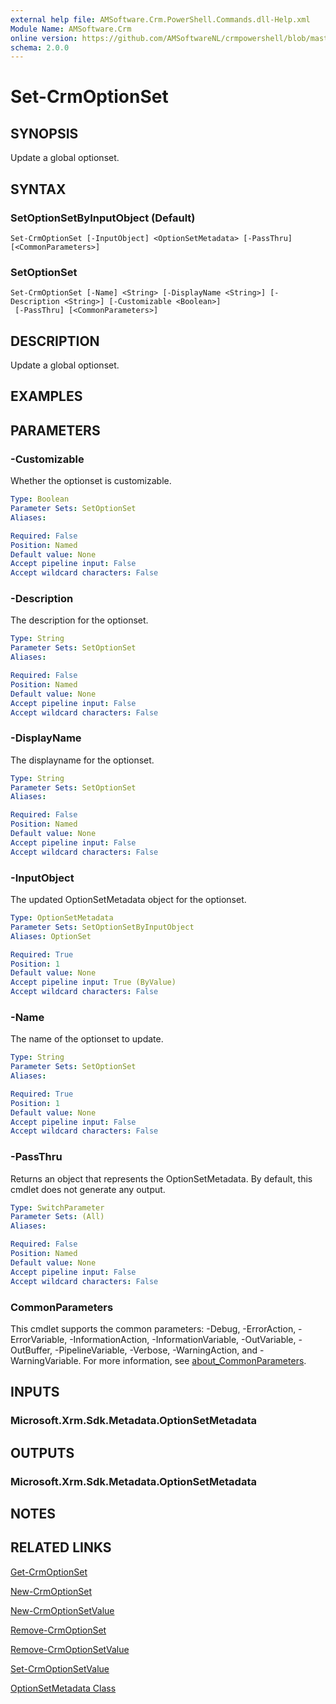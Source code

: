 ```yaml
---
external help file: AMSoftware.Crm.PowerShell.Commands.dll-Help.xml
Module Name: AMSoftware.Crm
online version: https://github.com/AMSoftwareNL/crmpowershell/blob/master/docs/Set-CrmOptionSet.md
schema: 2.0.0
---
```


# Set-CrmOptionSet

## SYNOPSIS
Update a global optionset.

## SYNTAX

### SetOptionSetByInputObject (Default)
```
Set-CrmOptionSet [-InputObject] <OptionSetMetadata> [-PassThru] [<CommonParameters>]
```

### SetOptionSet
```
Set-CrmOptionSet [-Name] <String> [-DisplayName <String>] [-Description <String>] [-Customizable <Boolean>]
 [-PassThru] [<CommonParameters>]
```

## DESCRIPTION
Update a global optionset.

## EXAMPLES

## PARAMETERS

### -Customizable
Whether the optionset is customizable. 

```yaml
Type: Boolean
Parameter Sets: SetOptionSet
Aliases:

Required: False
Position: Named
Default value: None
Accept pipeline input: False
Accept wildcard characters: False
```

### -Description
The description for the optionset.

```yaml
Type: String
Parameter Sets: SetOptionSet
Aliases:

Required: False
Position: Named
Default value: None
Accept pipeline input: False
Accept wildcard characters: False
```

### -DisplayName
The displayname for the optionset.

```yaml
Type: String
Parameter Sets: SetOptionSet
Aliases:

Required: False
Position: Named
Default value: None
Accept pipeline input: False
Accept wildcard characters: False
```

### -InputObject
The updated OptionSetMetadata object for the optionset.

```yaml
Type: OptionSetMetadata
Parameter Sets: SetOptionSetByInputObject
Aliases: OptionSet

Required: True
Position: 1
Default value: None
Accept pipeline input: True (ByValue)
Accept wildcard characters: False
```

### -Name
The name of the optionset to update.

```yaml
Type: String
Parameter Sets: SetOptionSet
Aliases:

Required: True
Position: 1
Default value: None
Accept pipeline input: False
Accept wildcard characters: False
```

### -PassThru
Returns an object that represents the OptionSetMetadata. By default, this cmdlet does not generate any output.

```yaml
Type: SwitchParameter
Parameter Sets: (All)
Aliases:

Required: False
Position: Named
Default value: None
Accept pipeline input: False
Accept wildcard characters: False
```

### CommonParameters
This cmdlet supports the common parameters: -Debug, -ErrorAction, -ErrorVariable, -InformationAction, -InformationVariable, -OutVariable, -OutBuffer, -PipelineVariable, -Verbose, -WarningAction, and -WarningVariable. For more information, see [about_CommonParameters](http://go.microsoft.com/fwlink/?LinkID=113216).

## INPUTS

### Microsoft.Xrm.Sdk.Metadata.OptionSetMetadata
## OUTPUTS

### Microsoft.Xrm.Sdk.Metadata.OptionSetMetadata
## NOTES

## RELATED LINKS

[Get-CrmOptionSet](Get-CrmOptionSet.md)

[New-CrmOptionSet](New-CrmOptionSet.md)

[New-CrmOptionSetValue](New-CrmOptionSetValue.md)

[Remove-CrmOptionSet](Remove-CrmOptionSet.md)

[Remove-CrmOptionSetValue](Remove-CrmOptionSetValue.md)

[Set-CrmOptionSetValue](Set-CrmOptionSetValue.md)

[OptionSetMetadata Class](https://msdn.microsoft.com/library/microsoft.xrm.sdk.metadata.optionsetmetadata.aspx)
